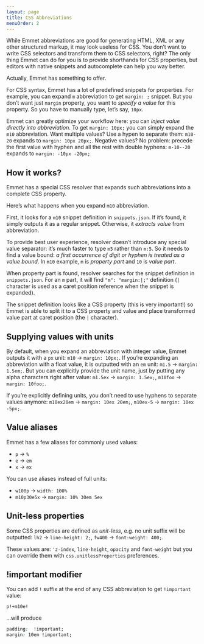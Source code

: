 ```yaml
---
layout: page
title: CSS Abbreviations
menuOrder: 2
---
```

While Emmet abbreviations are good for generating HTML, XML or any other structured markup, it may look useless for CSS. You don’t want to write CSS selectors and transform them to CSS selectors, right? The only thing Emmet can do for you is to provide shorthands for CSS properties, but editors with native snippets and autocomplete can help you way better.

Actually, Emmet has something to offer.

For CSS syntax, Emmet has a lot of predefined snippets for properties. For example, you can expand `m` abbreviation to get `margin: ;` snippet. But you don’t want just `margin` property, you want to _specify a value_ for this property. So you have to manually type, let’s say, `10px`.

Emmet can greatly optimize your workflow here: you can _inject value directly into abbreviation_. To get `margin: 10px;` you can simply expand the `m10` abbreviation. Want multiple values? Use a hypen to separate them: `m10-20` expands to `margin: 10px 20px;`. Negative values? No problem: precede the first value with hyphen and all the rest with double hyphens: `m-10--20` expands to `margin: -10px -20px;`

## How it works?

Emmet has a special CSS resolver that expands such abbreviations into a complete CSS property.

Here’s what happens when you expand `m10` abbreviation.

First, it looks for a `m10` snippet definition in `snippets.json`. If it’s found, it simply outputs it as a regular snippet. Otherwise, it _extracts value_ from abbreviation.

To provide best user experience, resolver doesn’t introduce any special value separator: it’s much faster to type `m5` rather than `m:5`. So it needs to find a value bound: *a first occurrence of digit or hyphen is treated as a value bound*. In `m10` example, `m` is _property part_ and `10` is _value part_. 

When property part is found, resolver searches for the snippet definition in `snippets.json`. For an `m` part, it will find `"m": "margin:|;"` definition (`|` character is used as a caret position reference when the snippet is expanded).

The snippet definition looks like a CSS property (this is very important!) so Emmet is able to split it to a CSS property and value and place transformed value part at caret position (the `|` character).

## Supplying values with units

By default, when you expand an abbreviation with integer value, Emmet outputs it with a `px` unit: `m10` → `margin: 10px;`. If you’re expanding an abbreviation with a float value, it is outputted with an `em` unit: `m1.5` → `margin: 1.5em;`. But you can explicitly provide the unit name, just by putting any alpha characters right after value: `m1.5ex` → `margin: 1.5ex;`, `m10foo` → `margin: 10foo;`.

If you’re explicitly defining units, you don’t need to use hyphens to separate values anymore: `m10ex20em` → `margin: 10ex 20em;`, `m10ex-5` → `margin: 10ex -5px;`.

## Value aliases

Emmet has a few aliases for commonly used values:

* `p` → `%`
* `e` → `em`
* `x` → `ex`

You can use aliases instead of full units:

* `w100p` → `width: 100%`
* `m10p30e5x` → `margin: 10% 30em 5ex`

## Unit-less properties

Some CSS properties are defined as _unit-less_, e.g. no unit suffix will be outputted: `lh2` → `line-height: 2;`, `fw400` → `font-weight: 400;`.

These values are: `'z-index`, `line-height`, `opacity` and `font-weight` but you can override them with `css.unitlessProperties` preferences.

## !important modifier ##

You can add `!` suffix at the end of any CSS abbreviation to get `!important` value:

    p!+m10e!

...will produce

```css
padding:  !important;
margin: 10em !important;
```
